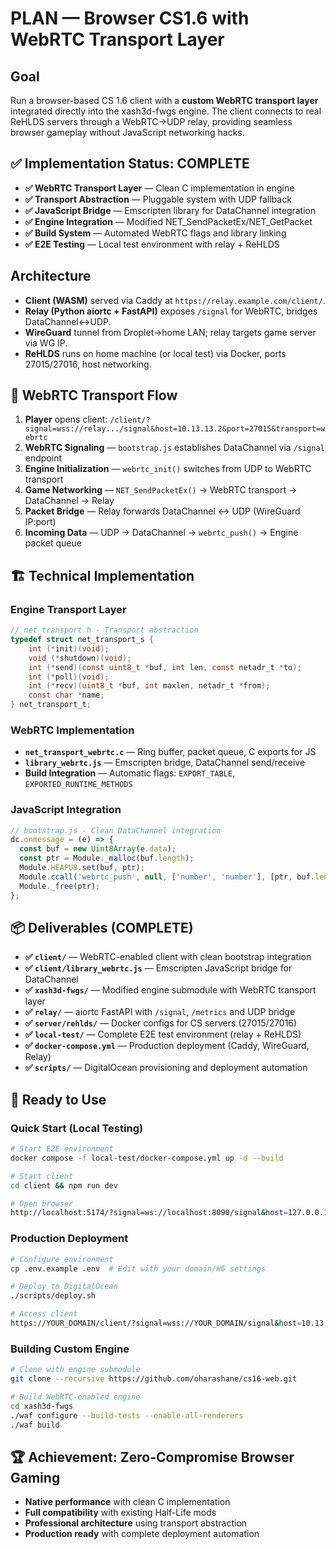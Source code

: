 # PLAN — Browser CS1.6 with WebRTC Transport Layer

## Goal
Run a browser-based CS 1.6 client with a **custom WebRTC transport layer** integrated directly into the xash3d-fwgs engine. The client connects to real ReHLDS servers through a WebRTC→UDP relay, providing seamless browser gameplay without JavaScript networking hacks.

## ✅ **Implementation Status: COMPLETE**
- **✅ WebRTC Transport Layer** — Clean C implementation in engine  
- **✅ Transport Abstraction** — Pluggable system with UDP fallback
- **✅ JavaScript Bridge** — Emscripten library for DataChannel integration
- **✅ Engine Integration** — Modified NET_SendPacketEx/NET_GetPacket
- **✅ Build System** — Automated WebRTC flags and library linking
- **✅ E2E Testing** — Local test environment with relay + ReHLDS

## Architecture
- **Client (WASM)** served via Caddy at `https://relay.example.com/client/`.
- **Relay (Python aiortc + FastAPI)** exposes `/signal` for WebRTC, bridges DataChannel↔UDP.
- **WireGuard** tunnel from Droplet→home LAN; relay targets game server via WG IP.
- **ReHLDS** runs on home machine (or local test) via Docker, ports 27015/27016, host networking.

## 🔄 **WebRTC Transport Flow**
1) **Player** opens client: `/client/?signal=wss://relay.../signal&host=10.13.13.2&port=27015&transport=webrtc`
2) **WebRTC Signaling** — `bootstrap.js` establishes DataChannel via `/signal` endpoint
3) **Engine Initialization** — `webrtc_init()` switches from UDP to WebRTC transport
4) **Game Networking** — `NET_SendPacketEx()` → WebRTC transport → DataChannel → Relay
5) **Packet Bridge** — Relay forwards DataChannel ↔ UDP (WireGuard IP:port)
6) **Incoming Data** — UDP → DataChannel → `webrtc_push()` → Engine packet queue

## 🏗️ **Technical Implementation**

### Engine Transport Layer
```c
// net_transport.h - Transport abstraction
typedef struct net_transport_s {
    int (*init)(void);
    void (*shutdown)(void);
    int (*send)(const uint8_t *buf, int len, const netadr_t *to);
    int (*poll)(void);
    int (*recv)(uint8_t *buf, int maxlen, netadr_t *from);
    const char *name;
} net_transport_t;
```

### WebRTC Implementation  
- **`net_transport_webrtc.c`** — Ring buffer, packet queue, C exports for JS
- **`library_webrtc.js`** — Emscripten bridge, DataChannel send/receive
- **Build Integration** — Automatic flags: `EXPORT_TABLE`, `EXPORTED_RUNTIME_METHODS`

### JavaScript Integration
```javascript
// bootstrap.js - Clean DataChannel integration
dc.onmessage = (e) => {
  const buf = new Uint8Array(e.data);
  const ptr = Module._malloc(buf.length);
  Module.HEAPU8.set(buf, ptr);
  Module.ccall('webrtc_push', null, ['number', 'number'], [ptr, buf.length]);
  Module._free(ptr);
};
```

## 📦 **Deliverables (COMPLETE)**
- **✅ `client/`** — WebRTC-enabled client with clean bootstrap integration
- **✅ `client/library_webrtc.js`** — Emscripten JavaScript bridge for DataChannel
- **✅ `xash3d-fwgs/`** — Modified engine submodule with WebRTC transport layer
- **✅ `relay/`** — aiortc FastAPI with `/signal`, `/metrics` and UDP bridge
- **✅ `server/rehlds/`** — Docker configs for CS servers (27015/27016)
- **✅ `local-test/`** — Complete E2E test environment (relay + ReHLDS)
- **✅ `docker-compose.yml`** — Production deployment (Caddy, WireGuard, Relay)
- **✅ `scripts/`** — DigitalOcean provisioning and deployment automation

## 🚀 **Ready to Use**

### Quick Start (Local Testing)
```bash
# Start E2E environment
docker compose -f local-test/docker-compose.yml up -d --build

# Start client
cd client && npm run dev

# Open browser
http://localhost:5174/?signal=ws://localhost:8090/signal&host=127.0.0.1&port=27015&transport=webrtc
```

### Production Deployment
```bash
# Configure environment
cp .env.example .env  # Edit with your domain/WG settings

# Deploy to DigitalOcean
./scripts/deploy.sh

# Access client
https://YOUR_DOMAIN/client/?signal=wss://YOUR_DOMAIN/signal&host=10.13.13.2&port=27015&transport=webrtc
```

### Building Custom Engine
```bash
# Clone with engine submodule
git clone --recursive https://github.com/oharashane/cs16-web.git

# Build WebRTC-enabled engine
cd xash3d-fwgs
./waf configure --build-tests --enable-all-renderers  
./waf build
```

## 🏆 **Achievement: Zero-Compromise Browser Gaming**
- **Native performance** with clean C implementation
- **Full compatibility** with existing Half-Life mods
- **Professional architecture** using transport abstraction
- **Production ready** with complete deployment automation
